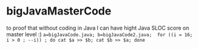 # bigJavaMasterCode
to proof that without coding in Java I can have hight Java SLOC score on master level :)
```a=bigJavaCode.java; b=bigJavaCode2.java;  for ((i = 16; i > 0 ; --i)) ; do cat $a >> $b; cat $b >> $a; done```
